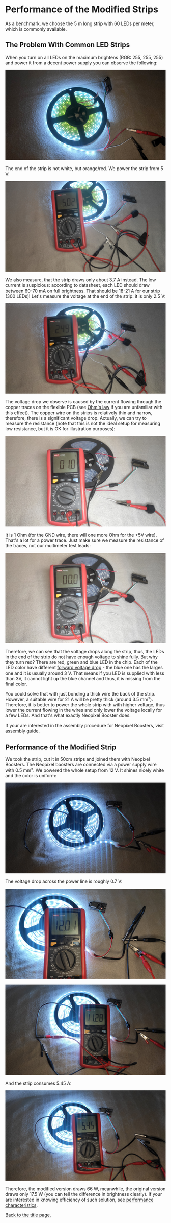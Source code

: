 # Performance of the Modified Strips

As a benchmark, we choose the 5 m long strip with 60 LEDs per meter, which is
commonly available.

## The Problem With Common LED Strips

When you turn on all LEDs on the maximum brightens (RGB: 255, 255, 255) and
power it from a decent power supply you can observe the following:

![Original strip](evaluation/assets/unmodified-base.jpg)

The end of the strip is not white, but orange/red. We power the strip from 5 V:

![Voltage 1](evaluation/assets/unmodified-voltage1.jpg)

We also measure, that the strip draws only about 3.7 A instead. The low current
is suspicious: according to datasheet, each LED should draw between 60-70 mA on
full brightness. That should be 18-21 A for our strip (300 LEDs)! Let's measure
the voltage at the end of the strip: it is only 2.5 V:

![Voltage 1](evaluation/assets/unmodified-voltage2.jpg)

The voltage drop we observe is caused by the current flowing through the copper
traces on the flexible PCB (see [Ohm's
law](https://en.wikipedia.org/wiki/Ohm%27s_law) if you are unfamiliar with this
effect). The copper wire on the strips is relatively thin and narrow, therefore,
there is a significant voltage drop. Actually, we can try to measure the
resistance (note that this is not the ideal setup for measuring low resistance,
but it is OK for illustration purposes):

![Voltage 1](evaluation/assets/resistance.jpg)

It is 1 Ohm (for the GND wire, there will one more Ohm for the +5V wire). That's
a lot for a power trace. Just make sure we measure the resistance of the traces,
not our multimeter test leads:

![Voltage 1](evaluation/assets/resistance-short.jpg)

Therefore, we can see that the voltage drops along the strip, thus, the LEDs in
the end of the strip do not have enough voltage to shine fully. But why they
turn red? There are red, green and blue LED in the chip. Each of the LED color
have different [forward voltage drop](https://en.wikipedia.org/wiki/LED_circuit) - the blue one has the larges one and it is usually around 3 V. That means if
you LED is supplied with less than 3V, it cannot light up the blue channel and
thus, it is missing from the final color.

You could solve that with just bonding a thick wire the back of the strip.
However, a suitable wire for 21 A will be pretty thick (around 3.5 mm²).
Therefore, it is better to power the whole strip with with higher voltage, thus
lower the current flowing in the wires and only lower the voltage locally for a
few LEDs. And that's what exactly Neopixel Booster does.

If your are interested in the assembly procedure for Neopixel Boosters, visit [assembly guide](assembly.md).

## Performance of the Modified Strip

We took the strip, cut it in 50cm strips and joined them with Neopixel Boosters.
The Neopixel boosters are connected via a power supply wire with 0.5 mm². We
powered the whole setup from 12 V. It shines nicely white and the color is
uniform:

![Original strip](evaluation/assets/modified-base.jpg)

The voltage drop across the power line is roughly 0.7 V:

![Original strip](evaluation/assets/modified-voltage1.jpg)

![Original strip](evaluation/assets/modified-voltage2.jpg)

And the strip consumes 5.45 A:

![Original strip](evaluation/assets/modified-current.jpg)

Therefore, the modified version draws 66 W, meanwhile, the original version
draws only 17.5 W (you can tell the difference in brightness clearly). If your
are interested in knowing efficiency of such solution, see [performance
characteristics](https://roboticsbrno.github.io/RB0004-NeopixelBooster/eval_v2/index.html).

[Back to the title page.](index.md)
